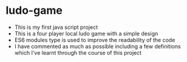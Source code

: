 # ludo-game
+ This is my first java script project
+ This is a four player local ludo game with a simple design
+ ES6 modules type is used to improve the readability of the code
+ I have commented as much as possible including a few definitions which I've learnt through the course of this project
